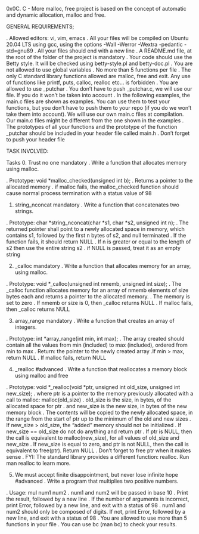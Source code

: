 0x0C. C - More malloc, free project is based on the concept of automatic and dynamic allocation, malloc and free.

GENERAL REQUIREMENTS;

. Allowed editors: vi, vim, emacs
. All your files will be compiled on Ubuntu 20.04 LTS using gcc, using the options -Wall -Werror -Wextra -pedantic -std=gnu89
. All your files should end with a new line
. A README.md file, at the root of the folder of the project is mandatory
. Your code should use the Betty style. It will be checked using betty-style.pl and betty-doc.pl
. You are not allowed to use global variables
. No more than 5 functions per file
. The only C standard library functions allowed are malloc, free and exit. Any use of functions like printf, puts, calloc, realloc etc… is forbidden
. You are allowed to use _putchar
. You don’t have to push _putchar.c, we will use our file. If you do it won’t be taken into account
. In the following examples, the main.c files are shown as examples. You can use them to test your functions, but you don’t have to push them to your repo (if you do we won’t take them into account). We will use our own main.c files at compilation. Our main.c files might be different from the one shown in the examples
. The prototypes of all your functions and the prototype of the function _putchar should be included in your header file called main.h
. Don’t forget to push your header file

TASK INVOLVED:

Tasks
0. Trust no one
mandatory
. Write a function that allocates memory using malloc.

. Prototype: void *malloc_checked(unsigned int b);
. Returns a pointer to the allocated memory
. if malloc fails, the malloc_checked function should cause normal process termination with a status value of 98

1. string_nconcat
mandatory
. Write a function that concatenates two strings.

. Prototype: char *string_nconcat(char *s1, char *s2, unsigned int n);
. The returned pointer shall point to a newly allocated space in memory, which contains s1, followed by the first n bytes of s2, and null terminated
. If the function fails, it should return NULL
. If n is greater or equal to the length of s2 then use the entire string s2
. if NULL is passed, treat it as an empty string

2. _calloc
mandatory
. Write a function that allocates memory for an array, using malloc.

. Prototype: void *_calloc(unsigned int nmemb, unsigned int size);
. The _calloc function allocates memory for an array of nmemb elements of size bytes each and returns a pointer to the allocated memory.
. The memory is set to zero
. If nmemb or size is 0, then _calloc returns NULL
. If malloc fails, then _calloc returns NULL

3. array_range
mandatory
. Write a function that creates an array of integers.

. Prototype: int *array_range(int min, int max);
. The array created should contain all the values from min (included) to max (included), ordered from min to max
. Return: the pointer to the newly created array
 .If min > max, return NULL
. If malloc fails, return NULL

4. _realloc
#advanced
. Write a function that reallocates a memory block using malloc and free

. Prototype: void *_realloc(void *ptr, unsigned int old_size, unsigned int new_size);
. where ptr is a pointer to the memory previously allocated with a call to malloc: malloc(old_size)
. old_size is the size, in bytes, of the allocated space for ptr
. and new_size is the new size, in bytes of the new memory block
. The contents will be copied to the newly allocated space, in the range from the start of ptr up to the minimum of the old and new sizes
. If new_size > old_size, the “added” memory should not be initialized
. If new_size == old_size do not do anything and return ptr
. If ptr is NULL, then the call is equivalent to malloc(new_size), for all values of old_size and new_size
. If new_size is equal to zero, and ptr is not NULL, then the call is equivalent to free(ptr). Return NULL
. Don’t forget to free ptr when it makes sense
. FYI: The standard library provides a different function: realloc. Run man realloc to learn more.

5. We must accept finite disappointment, but never lose infinite hope
#advanced
. Write a program that multiplies two positive numbers.

. Usage: mul num1 num2
. num1 and num2 will be passed in base 10
. Print the result, followed by a new line
. If the number of arguments is incorrect, print Error, followed by a new line, and exit with a status of 98
. num1 and num2 should only be composed of digits. If not, print Error, followed by a new line, and exit with a status of 98
. You are allowed to use more than 5 functions in your file
. You can use bc (man bc) to check your results.
